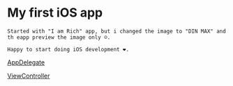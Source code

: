 # My first iOS app

```
Started with "I am Rich" app, but i changed the image to "DIN MAX" and th eapp preview the image only ☺️.
```
```
Happy to start doing iOS development ❤️.
```
[AppDelegate](I%20am%20Rich/AppDelegate.swift)

[ViewController](I%20am%20Rich/ViewController.swift)